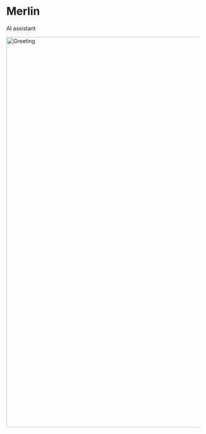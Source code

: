 # Merlin
AI assistant

<img width="1018" alt="Greeting" src="https://github.com/BenKnighton/Merlin/assets/131706686/3229f9cf-6228-4c88-856e-f16243973f00">
